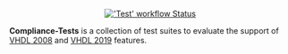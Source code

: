 <p align="center">
  <a title="'Test' workflow Status" href="https://github.com/VHDL/Compliance-Tests/actions/workflows/Test.yml"><img alt="'Test' workflow Status" src="https://img.shields.io/github/actions/workflow/status/VHDL/Compliance-Tests/Test.yml?branch=main&longCache=true&style=flat-square&label=Test&logo=github%20actions&logoColor=fff"></a><!--
  -->
</p>

**Compliance-Tests** is a collection of test suites to evaluate the support of [VHDL 2008](https://standards.ieee.org/standard/1076-2008.html) and [VHDL 2019](https://standards.ieee.org/standard/1076-2019.html) features.
